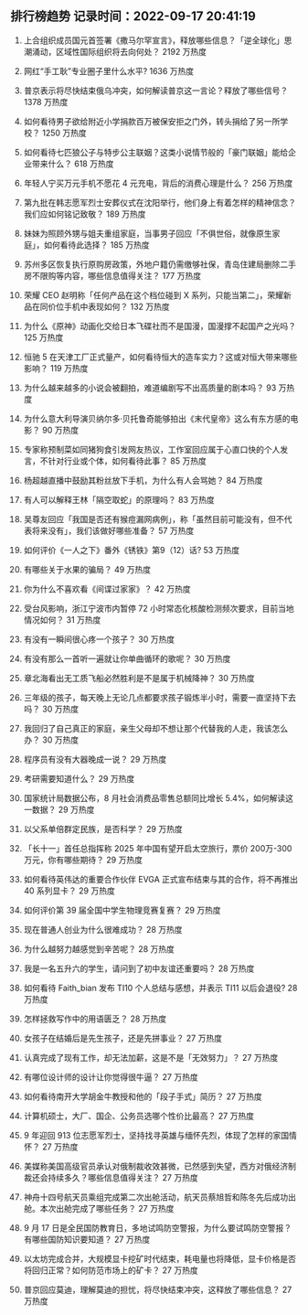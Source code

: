 
## 排行榜趋势 记录时间：2022-09-17 20:41:19
  
  1. 上合组织成员国元首签署《撒马尔罕宣言》，释放哪些信息？「逆全球化」思潮涌动，区域性国际组织将去向何处？ 2192 万热度
    
  2. 网红“手工耿”专业圈子里什么水平? 1636 万热度
    
  3. 普京表示将尽快结束俄乌冲突，如何解读普京这一言论？释放了哪些信号？ 1378 万热度
    
  4. 如何看待男子欲给附近小学捐款百万被保安拒之门外，转头捐给了另一所学校？ 1250 万热度
    
  5. 如何看待七匹狼公子与特步公主联姻？这类小说情节般的「豪门联姻」能给企业带来什么？ 618 万热度
    
  6. 年轻人宁买万元手机不愿花 4 元充电，背后的消费心理是什么？ 256 万热度
    
  7. 第九批在韩志愿军烈士安葬仪式在沈阳举行，他们身上有着怎样的精神信念？我们应如何铭记致敬？ 189 万热度
    
  8. 妹妹为照顾外甥与姐夫重组家庭，当事男子回应「不俱世俗，就像原生家庭」，如何看待此选择？ 185 万热度
    
  9. 苏州多区恢复执行原购房政策，外地户籍仍需缴够社保，青岛住建局删除二手房不限购等内容，哪些信息值得关注？ 177 万热度
    
  10. 荣耀 CEO 赵明称「任何产品在这个档位碰到 X 系列，只能当第二」，荣耀新品在同价位手机中表现如何？ 132 万热度
    
  11. 为什么《原神》动画化交给日本飞碟社而不是国漫，国漫撑不起国产之光吗？ 125 万热度
    
  12. 恒驰 5 在天津工厂正式量产，如何看待恒大的造车实力？这或对恒大带来哪些影响？ 119 万热度
    
  13. 为什么越来越多的小说会被翻拍，难道编剧写不出高质量的剧本吗？ 93 万热度
    
  14. 为什么意大利导演贝纳尔多·贝托鲁奇能够拍出《末代皇帝》这么有东方感的电影？ 90 万热度
    
  15. 专家称预制菜如同猪狗食引发网友热议，工作室回应属于心直口快的个人发言，不针对行业或个体，如何看待此事？ 85 万热度
    
  16. 杨超越直播中鼓励其粉丝放下手机，为什么有人会骂她？ 84 万热度
    
  17. 有人可以解释王林「隔空取蛇」的原理吗？ 83 万热度
    
  18. 吴尊友回应「我国是否还有猴痘漏网病例」，称「虽然目前可能没有，但不代表将来没有」，我们该做好哪些准备？ 57 万热度
    
  19. 如何评价《一人之下》番外《锈铁》第9（12）话? 53 万热度
    
  20. 有哪些关于水果的骗局？ 49 万热度
    
  21. 你为什么不喜欢看《间谍过家家》？ 42 万热度
    
  22. 受台风影响，浙江宁波市内暂停 72 小时常态化核酸检测频次要求，目前当地情况如何？ 31 万热度
    
  23. 有没有一瞬间很心疼一个孩子？ 30 万热度
    
  24. 有没有那么一首听一遍就让你单曲循环的歌呢？ 30 万热度
    
  25. 章北海看出无工质飞船必然胜利是不是属于机械降神？ 30 万热度
    
  26. 三年级的孩子，每天晚上无论几点都要求孩子锻炼半小时，需要一直坚持下去吗？ 30 万热度
    
  27. 我回归了自己真正的家庭，亲生父母却不想让那个代替我的人走，我该怎么办？ 30 万热度
    
  28. 程序员有没有大器晚成一说？ 29 万热度
    
  29. 考研需要知道什么？ 29 万热度
    
  30. 国家统计局数据公布，8 月社会消费品零售总额同比增长 5.4%，如何解读这一数据？ 29 万热度
    
  31. 以父系单倍群定民族，是否科学？ 29 万热度
    
  32. 「长十一」首任总指挥称 2025 年中国有望开启太空旅行，票价 200万-300 万元，你有哪些期待？ 29 万热度
    
  33. 如何看待英伟达的重要合作伙伴 EVGA 正式宣布结束与其的合作，将不再推出 40 系列显卡？ 29 万热度
    
  34. 如何评价第 39 届全国中学生物理竞赛复赛？ 29 万热度
    
  35. 现在普通人创业为什么很难成功？ 28 万热度
    
  36. 为什么越努力越感觉到辛苦呢？ 28 万热度
    
  37. 我是一名五升六的学生，请问到了初中友谊还重要吗？ 28 万热度
    
  38. 如何看待 Faith_bian 发布 TI10 个人总结与感想，并表示 TI11 以后会退役? 28 万热度
    
  39. 怎样拯救写作中的用语匮乏？ 28 万热度
    
  40. 女孩子在结婚后是先生孩子，还是先拼事业？ 27 万热度
    
  41. 认真完成了现有工作，却无法加薪，这是不是「无效努力」？ 27 万热度
    
  42. 有哪位设计师的设计让你觉得很牛逼？ 27 万热度
    
  43. 如何看待南开大学胡金牛教授和他的「段子手式」简历？ 27 万热度
    
  44. 计算机硕士，大厂、国企、公务员选哪个性价比最高？ 27 万热度
    
  45. 9 年迎回 913 位志愿军烈士，坚持找寻英雄与缅怀先烈，体现了怎样的家国情怀？ 27 万热度
    
  46. 美媒称美国高级官员承认对俄制裁收效甚微，已然感到失望，西方对俄经济制裁还会持续多久？哪些信息值得关注？ 27 万热度
    
  47. 神舟十四号航天员乘组完成第二次出舱活动，航天员蔡旭哲和陈冬先后成功出舱。本次出舱完成了哪些任务？ 27 万热度
    
  48. 9 月 17 日是全民国防教育日，多地试鸣防空警报，为什么要试鸣防空警报？有哪些国防知识要知道？ 27 万热度
    
  49. 以太坊完成合并，大规模显卡挖矿时代结束，耗电量也将降低，显卡价格是否将回归正常？如何防范市场上的矿卡？ 27 万热度
    
  50. 普京回应莫迪，理解莫迪的担忧，将尽快结束冲突，这释放了哪些信息？ 27 万热度
    